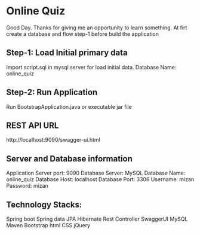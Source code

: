 # Online Quiz
Good Day. Thanks for giving me an opportunity to learn something.
At firt create a database and flow step-1 before build the application

## Step-1: Load Initial primary data
Import script.sql in mysql server for load initial data. Database Name: online_quiz

## Step-2: Run Application
Run BootstrapApplication.java or executable jar file

## REST API URL
http://localhost:9090/swagger-ui.html


## Server and Database information
Application Server port: 9090
Database Server: MySQL
Database Name: online_quiz
Database Host: localhost
Database Port: 3306
Username: mizan
Password: mizan


## Technology Stacks:
Spring boot
Spring data JPA
Hibernate
Rest Controller
SwaggerUI
MySQL
Maven
Bootstrap
html
CSS
jQuery

